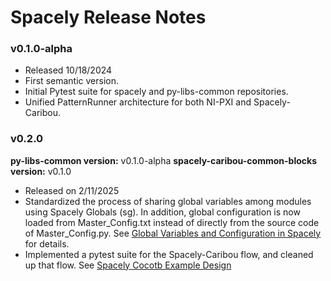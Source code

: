 # Spacely Release Notes

### v0.1.0-alpha

- Released 10/18/2024
- First semantic version. 
- Initial Pytest suite for spacely and py-libs-common repositories.
- Unified PatternRunner architecture for both NI-PXI and Spacely-Caribou.



### v0.2.0

**py-libs-common version:** v0.1.0-alpha
**spacely-caribou-common-blocks version:** v0.1.0

- Released on 2/11/2025
- Standardized the process of sharing global variables among modules using Spacely Globals (sg). In addition, global configuration is now loaded from Master_Config.txt instead of directly from the source code of Master_Config.py. See [Global Variables and Configuration in Spacely](</spacely-caribou/Global Varialbes and Configuration in Spacely.md>) for details.
- Implemented a pytest suite for the Spacely-Caribou flow, and cleaned up that flow. See [Spacely Cocotb Example Design](</digital-twin/spacely-cocotb-example-design.md>)